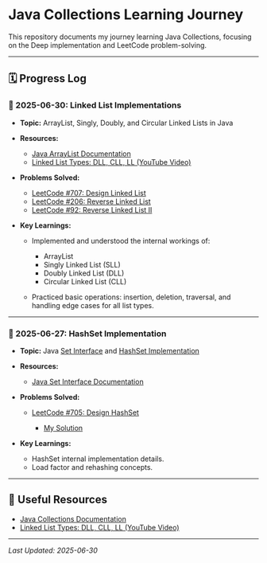 # Java Collections Learning Journey

This repository documents my journey learning Java Collections, focusing on the Deep implementation and LeetCode problem-solving.

---

## 🗓️ Progress Log

### 📅 2025-06-30: Linked List Implementations

* **Topic:** ArrayList, Singly, Doubly, and Circular Linked Lists in Java
* **Resources:**

  * [Java ArrayList Documentation](https://docs.oracle.com/en/java/javase/24/docs/api/java.base/java/util/ArrayList.html)
  * [Linked List Types: DLL, CLL, LL (YouTube Video)](https://www.youtube.com/watch?v=58YbpRDc4yw)
* **Problems Solved:**

  * [LeetCode #707: Design Linked List](https://leetcode.com/problems/design-linked-list/)
  * [LeetCode #206: Reverse Linked List](https://leetcode.com/problems/reverse-linked-list/)
  * [LeetCode #92: Reverse Linked List II](https://leetcode.com/problems/reverse-linked-list-ii/)
* **Key Learnings:**

  * Implemented and understood the internal workings of:

    * ArrayList
    * Singly Linked List (SLL)
    * Doubly Linked List (DLL)
    * Circular Linked List (CLL)
  * Practiced basic operations: insertion, deletion, traversal, and handling edge cases for all list types.

---

### 📅 2025-06-27: HashSet Implementation

* **Topic:** Java [Set Interface](https://docs.oracle.com/en/java/javase/24/docs/api/java.base/java/util/Set.html) and [HashSet Implementation](https://docs.oracle.com/en/java/javase/24/docs/api/java.base/java/util/HashSet.html)
* **Resources:**

  * [Java Set Interface Documentation](https://docs.oracle.com/en/java/javase/24/docs/api/java.base/java/util/Set.html)
* **Problems Solved:**

  * [LeetCode #705: Design HashSet](https://leetcode.com/problems/design-hashset/description/)

    * [My Solution](https://leetcode.com/problems/design-hashset/submissions/1678167016/)
* **Key Learnings:**

  * HashSet internal implementation details.
  * Load factor and rehashing concepts.

---

## 🔗 Useful Resources

* [Java Collections Documentation](https://docs.oracle.com/en/java/javase/24/docs/api/java.base/java/util/package-summary.html)
* [Linked List Types: DLL, CLL, LL (YouTube Video)](https://www.youtube.com/watch?v=58YbpRDc4yw)

---

*Last Updated: 2025-06-30*
